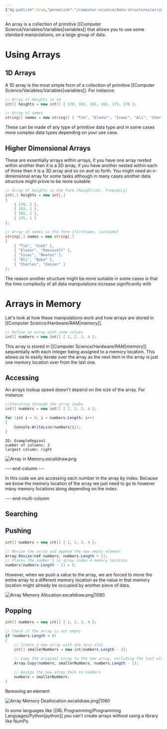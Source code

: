 ```yaml
---
{"dg-publish":true,"permalink":"/computer-science/data-structures/array/"}
---
```


An array is a collection of primitive [[Computer Science/Variables/Variables\|variables]] that allows you to use some standard manipulations, on a large group of data. 

# Using Arrays

## 1D Arrays

A 1D array is the most simple form of a collection of primitive [[Computer Science/Variables/Variables\|variables]]. For instance:
```csharp
// Array of heights in cm
int[] heights = new int[] { 170, 183, 165, 165, 175, 170 };

// Array of names
string[] names = new string[] { "Tim", "Elanor", "Isaac", "Ali", "Charles" };
```

These can be made of any type of primitive data type and in some cases more complex data types depending on your use case.

## Higher Dimensional Arrays

These are essentially arrays within arrays, if you have one array nested within another then it is a 2D array, if you have another nested within each of those then it is a 3D array and so on and so forth. You might need an n-dimensional array for some tasks although in many cases another data structure might prove to be more suitable.

```csharp
// Array of heights in the form [height(cm), frequency]
int[,] heights = new int[,] 
{
    { 170, 2 },
    { 183, 1 },
    { 165, 2 },
    { 175, 1 }
};

// Array of names in the form [firstname, lastname]
string[,] names = new string[,]
{
    { "Tim", "Cook" },
    { "Elanor", "Roosevelt" },
    { "Issac", "Newton" },
    { "Ali", "Baba" },
    { "Charles", "Xavier" }
};
```

The reason another structure might be more suitable in some cases is that the time complexity of all data manipulations increase significantly with 
# Arrays in Memory

Let's look at how these manipulations work and how arrays are stored in [[Computer Science/Hardware/RAM\|memory]].

```csharp
// Define an array with some values
int[] numbers = new int[] { 1, 2, 3, 4 };
```

This array is stored in [[Computer Science/Hardware/RAM\|memory]] sequentially with each integer being assigned to a memory location. This allows us to easily iterate over the array as the next item in the array is just one memory location over from the last one.

## Accessing

An arrays lookup speed doesn't depend on the size of the array. For instance:

```csharp
//Iterating through the array index
int[] numbers = new int[] { 1, 2, 3, 4 };

for (int i = 0; i < numbers.Length; i++)
{
    Console.WriteLine(numbers[i]);
}
```

```start-multi-column  
ID: ExampleRegion1  
number of columns: 2  
largest column: right
```
![Array in Memory.excalidraw.png](/img/user/Excalidraw/Array%20in%20Memory.excalidraw.png)

--- end-column ---

In this code we are accessing each number in the array by index. Because we know the memory location of the array we just need to go to however many memory locations along depending on the index.



--- end-multi-column


## Searching


## Pushing

```csharp
int[] numbers = new int[] { 1, 2, 3, 4 };

// Resize the array and append the new empty element
Array.Resize(ref numbers, numbers.Length + 1);
// Places the number 5 in array index 4 memory location
numbers[numbers.Length - 1] = 5;
```

However, when we push a value to the array, we are forced to move the entire array to a different memory location as the value in that memory location might already be occupied by another piece of data.

![Array Memory Allocation.excalidraw.png|1080](/img/user/Excalidraw/Array%20Memory%20Allocation.excalidraw.png)

## Popping

```csharp
int[] numbers = new int[] { 1, 2, 3, 4 };

// Check if the array is not empty
if (numbers.Length > 0)
{
    // Create a new array with one less slot
    int[] smallerNumbers = new int[numbers.Length - 1];

    // Copy the original array to the new array, excluding the last element
    Array.Copy(numbers, smallerNumbers, numbers.Length - 1);

    // Assign the new array back to numbers
    numbers = smallerNumbers;
}
```

Removing an element 

![Array Memory Deallocation.excalidraw.png|1080](/img/user/Excalidraw/Array%20Memory%20Deallocation.excalidraw.png)

In some languages like [[IRL Programming/Programming Languages/Python\|python]] you can't create arrays without using a library like NumPy.